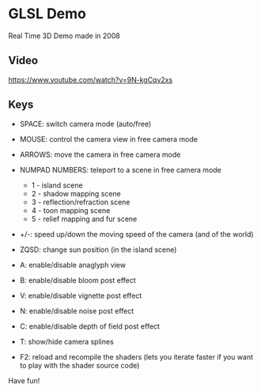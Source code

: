 GLSL Demo
=========

Real Time 3D Demo made in 2008


Video
-----

https://www.youtube.com/watch?v=9N-kgCqy2xs


Keys
----

* SPACE:  switch camera mode (auto/free)
* MOUSE:  control the camera view in free camera mode
* ARROWS: move the camera in free camera mode
* NUMPAD NUMBERS: teleport to a scene in free camera mode
	* 1 - island scene
	* 2 - shadow mapping scene
	* 3 - reflection/refraction scene
	* 4 - toon mapping scene
	* 5 - relief mapping and fur scene

* +/-:   speed up/down the moving speed of the camera (and of the world)

* ZQSD:  change sun position (in the island scene)

* A:     enable/disable anaglyph view
* B:     enable/disable bloom post effect
* V:     enable/disable vignette post effect
* N:     enable/disable noise post effect
* C:     enable/disable depth of field post effect
* T:     show/hide camera splines

* F2:    reload and recompile the shaders (lets you iterate faster if you want to play with the shader source code)

Have fun!